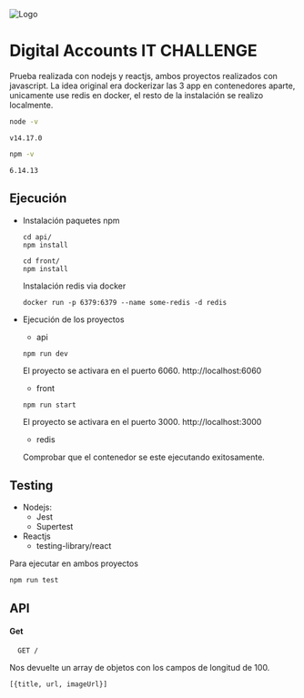 ![Logo](https://http2.mlstatic.com/D_NQ_NP974268-MLA41149104135_032020-F.jpg)

# Digital Accounts IT CHALLENGE
Prueba realizada con nodejs y reactjs, ambos proyectos realizados con javascript.
La idea original era dockerizar las 3 app en contenedores aparte, unicamente use redis en docker, el resto de la instalación se realizo localmente.
```bash
node -v
```
>
```
v14.17.0
```

```bash
npm -v
```
>
```
6.14.13
```

## Ejecución
- Instalación paquetes npm
    ```
    cd api/    
    npm install
    ```
    >
    ```
    cd front/    
    npm install
    ```
    >
    Instalación redis via docker
    
    ```
    docker run -p 6379:6379 --name some-redis -d redis 
    ```
- Ejecución de los proyectos
    - api
    ```
    npm run dev
    ```
    El proyecto se activara en el puerto 6060. http://localhost:6060
    >
    - front
    ```
    npm run start
    ```
    El proyecto se activara en el puerto 3000. http://localhost:3000
    >
    - redis

    Comprobar que el contenedor se este ejecutando exitosamente.

## Testing
- Nodejs:
    - Jest
    - Supertest
- Reactjs
    - testing-library/react

Para ejecutar en ambos proyectos
```
npm run test
```

    


## API

#### Get 
```http
  GET /
```
Nos devuelte un array de objetos con los campos de longitud de 100.
```
[{title, url, imageUrl}]
```

